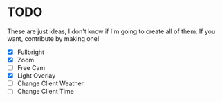 # TODO

These are just ideas, I don't know if I'm going to create all of them. If you want, contribute by making one!

- [x] Fullbright
- [x] Zoom
- [ ] Free Cam
- [x] Light Overlay
- [ ] Change Client Weather
- [ ] Change Client Time
